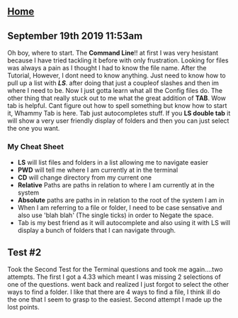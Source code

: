 

## [Home](README.md) ##
## September 19th 2019 11:53am


Oh boy, where to start. The **Command Line**!! at first I was very hesistant because I have tried tackling it before with only frustration. Looking for files was always a pain as I thought I had to know the file name. After the Tutorial, However, I dont need to know anything. Just need to know how to pull up a list with **_LS_**. after doing that just a coupleof slashes and then im where I need to be. Now I just gotta learn what all the Config files do. The other thing that really stuck out to me what the great addition of **TAB**. Wow tab is helpful. Cant figure out how to spell something but know how to start it, Whammy Tab is here. Tab just autocompletes stuff. If you **LS double tab** it will show a very user friendly display of folders and then you can just select the one you want. 

### My Cheat Sheet
+ **LS** will list files and folders in a list allowing me to navigate easier
+ **PWD** will tell me where I am currently at in the terminal
+ **CD** will change directory from my current one
+ **Relative** Paths are paths in relation to where I am currently at in the system
+ **Absolute** paths are paths in in relation to the root of the system I am in
+ When I am referring to a file or folder, I need to be case sensative and also use 'blah blah' (The single ticks) in order to Negate the space.
+ Tab is my best friend as it will autocomplete and also using it with LS will display a bunch of folders that I can navigate through.

## Test #2
Took the Second Test for the Terminal questions and took me again....two attempts. The first I got a 4.33 which meant I was missing 2 selections of one of the questions. went back and realized I just forgot to select the other ways to find a folder. I like that there are 4 ways to find a file, I think ill do the one that I seem to grasp to the easiest. Second attempt I made up the lost points. 
